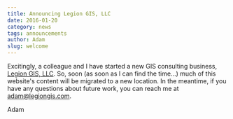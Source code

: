```yaml
---
title: Announcing Legion GIS, LLC
date: 2016-01-20
category: news
tags: announcements
author: Adam
slug: welcome
---
```


Excitingly, a colleague and I have started a new GIS consulting business, [Legion GIS, LLC](http://legiongis.com). So, soon (as soon as I can find the time...) much of this website's content will be migrated to a new location. In the meantime, if you have any questions about future work, you can reach me at adam@legiongis.com.

Adam